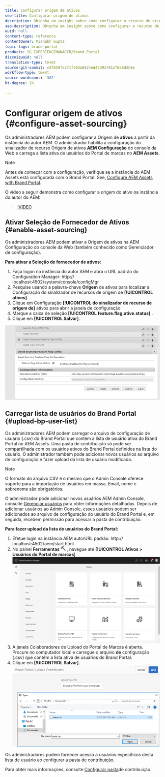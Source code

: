 ```yaml
---
title: Configurar origem de ativos
seo-title: Configurar origem de ativos
description: Obtenha um insight sobre como configurar o recurso de origem de ativos no AEM Assets.
seo-description: Obtenha um insight sobre como configurar o recurso de origem de ativos no AEM Assets.
uuid: null
content-type: reference
contentOwner: Vishabh Gupta
topic-tags: brand-portal
products: SG_EXPERIENCEMANAGER/Brand_Portal
discoiquuid: null
translation-type: tm+mt
source-git-commit: c8f859fd371f303a8424ed473927812f658d2b8e
workflow-type: tm+mt
source-wordcount: '382'
ht-degree: 1%

---
```



# Configurar origem de ativos {#configure-asset-sourcing}

Os administradores AEM podem configurar a Origem de **ativos** a partir da instância do autor AEM. O administrador habilita a configuração do sinalizador de recurso Origem de ativos **AEM Configuração** do console da Web e carrega a lista ativa de usuários do Portal de marcas no **AEM Assets**.

>[!NOTE]
>
>Antes de começar com a configuração, verifique se a instância do AEM Assets está configurada com o Brand Portal. See, [Configure AEM Assets with Brand Portal](../using/configure-aem-assets-with-brand-portal.md).

O vídeo a seguir demonstra como configurar a origem do ativo na instância do autor do AEM:

>[!VIDEO](https://video.tv.adobe.com/v/29771)

## Ativar Seleção de Fornecedor de Ativos {#enable-asset-sourcing}

Os administradores AEM podem ativar a Origem de ativos na AEM Configuração do console da Web (também conhecido como Gerenciador de configuração).

**Para ativar a Seleção de fornecedor de ativos:**
1. Faça logon na instância do autor AEM e abra o URL padrão do Configuration Manager: http:// localhost:4502/system/console/configMgr
1. Pesquise usando a palavra-chave **Origem** de ativos para localizar a Configuração do sinalizador de recursos de origem de **[!UICONTROL ativos]**
1. Clique em Configuração **[!UICONTROL do sinalizador de recurso de origem de]** ativos para abrir a janela de configuração
1. Marque a caixa de seleção **[!UICONTROL feature.flag.ative.status]** .
1. Clique em **[!UICONTROL Salvar]**.

![](assets/enable-asset-sourcing.png)

## Carregar lista de usuários do Brand Portal {#upload-bp-user-list}

Os administradores AEM podem carregar o arquivo de configuração de usuário (.csv) do Brand Portal que contém a lista de usuário ativa do Brand Portal no AEM Assets. Uma pasta de contribuição só pode ser compartilhada com os usuários ativos do Brand Portal definidos na lista do usuário. O administrador também pode adicionar novos usuários ao arquivo de configuração e fazer upload da lista de usuário modificada.

>[!NOTE]
>
>O formato do arquivo CSV é o mesmo que o Admin Console oferece suporte para a importação de usuários em massa. Email, nome e sobrenome são obrigatórios.

O administrador pode adicionar novos usuários AEM Admin Console, consulte [Gerenciar usuários](brand-portal-adding-users.md) para obter informações detalhadas. Depois de adicionar usuários ao Admin Console, esses usuários podem ser adicionados ao arquivo de configuração do usuário do Brand Portal e, em seguida, recebem permissão para acessar a pasta de contribuição.

**Para fazer upload da lista de usuários do Brand Portal:**
1. Efetue login na instância AEM autorURL padrão: http:// localhost:4502/aem/start.html
1. No painel **Ferramentas** ![](assets/tools.png) , navegue até **[!UICONTROL Ativos > Usuários do Portal de marcas]**
   ![](assets/upload-user-list1.png)
1. A janela Colaboradores de Upload do Portal de Marcas é aberta.
Procure no computador local e carregue o arquivo **de** configuração (.csv) que contém a lista ativa de usuários do Brand Portal.
1. Clique em **[!UICONTROL Salvar]**.
   ![](assets/upload-user-list2.png)


Os administradores podem fornecer acesso a usuários específicos desta lista de usuário ao configurar a pasta de contribuição.

Para obter mais informações, consulte [Configurar pasta](brand-portal-contribution-folder.md)de contribuição.
